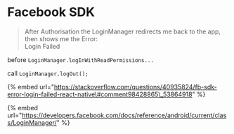 # Facebook SDK

> After Authorisation the LoginManager redirects me back to the app, then shows me the Error:  
> Login Failed

before `LoginManager.logInWithReadPermissions...`

call `LoginManager.logOut();`

{% embed url="https://stackoverflow.com/questions/40935824/fb-sdk-error-login-failed-react-native\#comment98428865\_53864918" %}

{% embed url="https://developers.facebook.com/docs/reference/android/current/class/LoginManager/" %}



